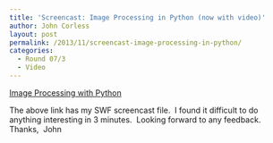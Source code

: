 ```yaml
---
title: 'Screencast: Image Processing in Python (now with video)'
author: John Corless
layout: post
permalink: /2013/11/screencast-image-processing-in-python/
categories:
  - Round 07/3
  - Video
---
```

[Image Processing with Python][1]

The above link has my SWF screencast file.  I found it difficult to do anything interesting in 3 minutes.  Looking forward to any feedback.  Thanks,  John

 [1]: http://teaching.software-carpentry.org/wp-content/uploads/2013/11/2013-11-17_1820.swf